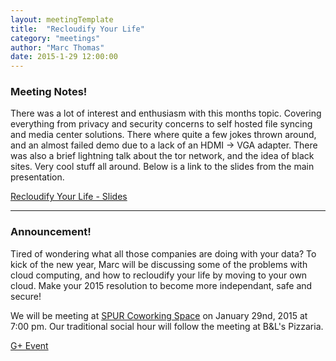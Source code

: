 ```yaml
---
layout: meetingTemplate
title:  "Recloudify Your Life"
category: "meetings"
author: "Marc Thomas"
date: 2015-1-29 12:00:00
---
```


<h3>Meeting Notes!</h3>
There was a lot of interest and enthusiasm with this months topic. Covering everything from privacy and security concerns to self hosted file syncing and media center solutions. There where quite a few jokes thrown around, and an almost failed demo due to a lack of an HDMI -> VGA adapter. There was also a brief lightning talk about the tor network, and the idea of black sites. Very cool stuff all around. Below is a link to the slides from the main presentation.

<a href="https://drive.google.com/folderview?id=0B-z4DtXcFpK2fjgyb205ZjRNWW9RVVdlRGtDN3V4T1dBU1o0aUVQMVFLOUV5Z2dBY2dNZjQ&usp=sharing" target="_blank">Recloudify Your Life - Slides</a>

---

<h3>Announcement!</h3>

Tired of wondering what all those companies are doing with your data? To kick of the new year, Marc will be discussing some of the problems with cloud computing, and how to recloudify your life by moving to your own cloud. Make your 2015 resolution to become more independant, safe and secure!

We will be meeting at <a href="https://www.google.com/maps/place/313+1%2F2+Division+St+S,+Northfield,+MN+55057/@44.4569015,-93.1596518,17z/data=!3m1!4b1!4m2!3m1!1s0x87f653c708dab4b3:0x7826288e9b2cdb61">SPUR Coworking Space</a> on January 29nd, 2015 at 7:00 pm. Our traditional social hour will follow the meeting at B&L's Pizzaria.

<a href="https://plus.google.com/events/c0nmpa7hunf7jgi089n0t3b11qo?utm_source=chrome_ntp_icon&utm_medium=chrome_app&utm_campaign=chrome&authkey=CKr4q_bOgrWMeQ">G+ Event</a>
